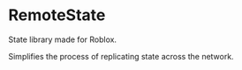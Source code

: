 # RemoteState
 
State library made for Roblox.

Simplifies the process of replicating state across the network.
